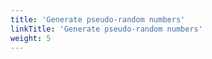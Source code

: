 ```yaml
---
title: 'Generate pseudo-random numbers'
linkTitle: 'Generate pseudo-random numbers'
weight: 5
---
```

